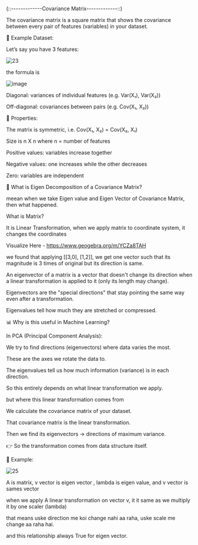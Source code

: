 (::-------------Covariance Matrix-------------::)

The covariance matrix is a square matrix that shows the covariance between every pair of features (variables) in your dataset.

🔢 Example Dataset:

Let’s say you have 3 features:

![23](https://github.com/user-attachments/assets/1d5571e9-00ae-4749-86fd-1bad5f2051a2)

the formula is 

![image](https://github.com/user-attachments/assets/e5d73522-a6da-4858-be34-9780430fa967)

Diagonal: variances of individual features (e.g. Var(X₁), Var(X₂))

Off-diagonal: covariances between pairs (e.g. Cov(X₁, X₂))

📌 Properties:

The matrix is symmetric, i.e. Cov(X₁, X₂) = Cov(X₂, X₁)

Size is n X n where n = number of features

Positive values: variables increase together

Negative values: one increases while the other decreases

Zero: variables are independent


🧠 What is Eigen Decomposition of a Covariance Matrix?

meean when we take Eigen value and Eigen Vector of Covariance Matrix, then what happened.

What is Matrix?

It is Linear Transformation, when we apply matrix to coordinate system, it changes the coordinates

Visualize Here - https://www.geogebra.org/m/YCZa8TAH

we found that applying [[3,0], [1,2]], we get one vector such that its magnitude is 3 times of original but its direction is same.

An eigenvector of a matrix is a vector that doesn't change its direction when a linear transformation is applied to it (only its length may change).

Eigenvectors are the "special directions" that stay pointing the same way even after a transformation.

Eigenvalues tell how much they are stretched or compressed.

📊 Why is this useful in Machine Learning?

In PCA (Principal Component Analysis):

We try to find directions (eigenvectors) where data varies the most.

These are the axes we rotate the data to.

The eigenvalues tell us how much information (variance) is in each direction.

So this entirely depends on what linear transformation we apply.

but where this linear transformation comes from

We calculate the covariance matrix of your dataset.

That covariance matrix is the linear transformation.

Then we find its eigenvectors → directions of maximum variance.

👉 So the transformation comes from data structure itself.

🔢 Example:

![25](https://github.com/user-attachments/assets/09cf3654-4e0f-4d81-89f3-f59dfe5c5a7b)

A is matrix, v vector is eigen vector , lambda is eigen value, and v vector is sames vector

when we apply A linear transformation on vector v, it it same as we multiply it by one scaler (lambda)

that means uske direction me koi change nahi aa raha, uske scale me change aa raha hai.

and this relationship always True for eigen vector.


